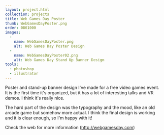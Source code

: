 ```yaml
---
layout: project.html
collection: projects
title: Web Games Day Poster
thumb: WebGamesDayPoster.png
order: 0801000
images:
  -
    name: WebGamesDayPoster.png
    alt: Web Games Day Poster Design
  -
    name: WebGamesDayPoster02.png
    alt: Web Games Day Stand Up Banner Design
tools:
  - photoshop
  - illustrator
---
```


Poster and stand-up banner design I've made for a free video games event. It is the first time it's organized, but it has a lot of interesting talks and VR demos. I think it's really nice.

The hard part of the design was the typography and the mood, like an old arcade game but somehow more actual. I think the final design is working and it is clear enough, so I'm happy with it!

Check the web for more information (http://webgamesday.com)
